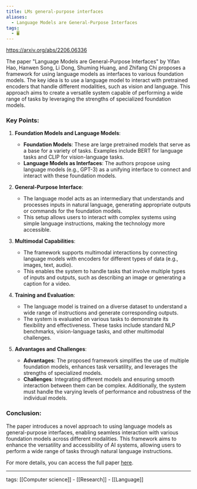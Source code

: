 ```yaml
---
title: LMs general-purpose interfaces
aliases:
  - Language Models are General-Purpose Interfaces
tags:
  - 🖥️
---
```


https://arxiv.org/abs/2206.06336

The paper "Language Models are General-Purpose Interfaces" by Yifan Hao, Hanwen Song, Li Dong, Shuming Huang, and Zhifang Chi proposes a framework for using language models as interfaces to various foundation models. The key idea is to use a language model to interact with pretrained encoders that handle different modalities, such as vision and language. This approach aims to create a versatile system capable of performing a wide range of tasks by leveraging the strengths of specialized foundation models.

### Key Points:

1. **Foundation Models and Language Models**:
    - **Foundation Models**: These are large pretrained models that serve as a base for a variety of tasks. Examples include BERT for language tasks and CLIP for vision-language tasks.
    - **Language Models as Interfaces**: The authors propose using language models (e.g., GPT-3) as a unifying interface to connect and interact with these foundation models.

2. **General-Purpose Interface**:
    - The language model acts as an intermediary that understands and processes inputs in natural language, generating appropriate outputs or commands for the foundation models.
    - This setup allows users to interact with complex systems using simple language instructions, making the technology more accessible.

3. **Multimodal Capabilities**:
    - The framework supports multimodal interactions by connecting language models with encoders for different types of data (e.g., images, text, audio).
    - This enables the system to handle tasks that involve multiple types of inputs and outputs, such as describing an image or generating a caption for a video.

4. **Training and Evaluation**:
    - The language model is trained on a diverse dataset to understand a wide range of instructions and generate corresponding outputs.
    - The system is evaluated on various tasks to demonstrate its flexibility and effectiveness. These tasks include standard NLP benchmarks, vision-language tasks, and other multimodal challenges.

5. **Advantages and Challenges**:
    - **Advantages**: The proposed framework simplifies the use of multiple foundation models, enhances task versatility, and leverages the strengths of specialized models.
    - **Challenges**: Integrating different models and ensuring smooth interaction between them can be complex. Additionally, the system must handle the varying levels of performance and robustness of the individual models.

### Conclusion:
The paper introduces a novel approach to using language models as general-purpose interfaces, enabling seamless interaction with various foundation models across different modalities. This framework aims to enhance the versatility and accessibility of AI systems, allowing users to perform a wide range of tasks through natural language instructions.

For more details, you can access the full paper [here](https://arxiv.org/abs/2206.06336).

---

tags: [[Computer science]] - [[Research]] - [[Language]]